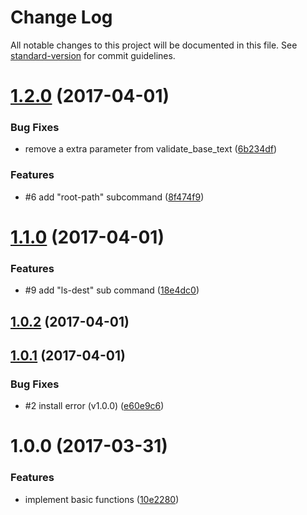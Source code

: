 # Change Log

All notable changes to this project will be documented in this file. See [standard-version](https://github.com/conventional-changelog/standard-version) for commit guidelines.

<a name="1.2.0"></a>
# [1.2.0](https://github.com/suzuki-shunsuke/exvar.py/compare/v1.1.0...v1.2.0) (2017-04-01)


### Bug Fixes

* remove a extra parameter from validate_base_text ([6b234df](https://github.com/suzuki-shunsuke/exvar.py/commit/6b234df))


### Features

* #6 add "root-path" subcommand ([8f474f9](https://github.com/suzuki-shunsuke/exvar.py/commit/8f474f9))



<a name="1.1.0"></a>
# [1.1.0](https://github.com/suzuki-shunsuke/exvar.py/compare/v1.0.2...v1.1.0) (2017-04-01)


### Features

* #9 add "ls-dest" sub command ([18e4dc0](https://github.com/suzuki-shunsuke/exvar.py/commit/18e4dc0))



<a name="1.0.2"></a>
## [1.0.2](https://github.com/suzuki-shunsuke/exvar.py/compare/v1.0.1...v1.0.2) (2017-04-01)



<a name="1.0.1"></a>
## [1.0.1](https://github.com/suzuki-shunsuke/exvar.py/compare/v1.0.0...v1.0.1) (2017-04-01)


### Bug Fixes

* #2 install error (v1.0.0) ([e60e9c6](https://github.com/suzuki-shunsuke/exvar.py/commit/e60e9c6))



<a name="1.0.0"></a>
# 1.0.0 (2017-03-31)


### Features

* implement basic functions ([10e2280](https://github.com/suzuki-shunsuke/exvar.py/commit/10e2280))
